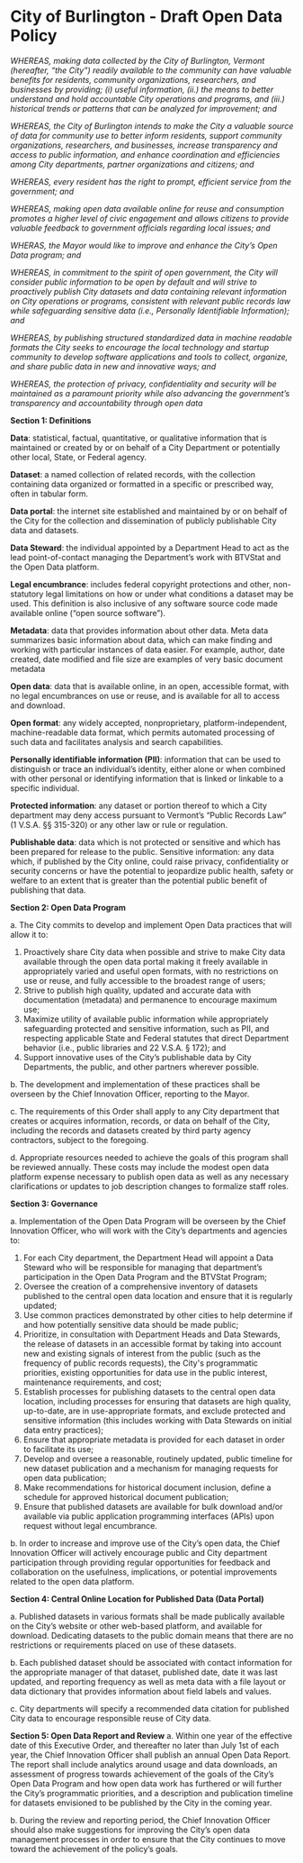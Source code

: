 City of Burlington - Draft Open Data Policy
===========================================

*WHEREAS, making data collected by the City of Burlington, Vermont (hereafter, “the City”) readily available to the community can have valuable benefits for residents, community organizations, researchers, and businesses by providing; (i) useful information, (ii.) the means to better understand and hold accountable City operations and programs, and (iii.) historical trends or patterns that can be analyzed for improvement; and*

*WHEREAS, the City of Burlington intends to make the City a valuable source of data for community use to better inform residents, support community organizations, researchers, and businesses, increase transparency and access to public information, and enhance coordination and efficiencies among City departments, partner organizations and citizens; and* 

*WHEREAS, every resident has the right to prompt, efficient service from the government; and*

*WHEREAS, making open data available online for reuse and consumption promotes a higher level of civic engagement and allows citizens to provide valuable feedback to government officials regarding local issues; and*

*WHERAS, the Mayor would like to improve and enhance the City’s Open Data program; and* 

*WHEREAS, in commitment to the spirit of open government, the City will consider public information to be open by default and will strive to proactively publish City datasets and data containing relevant information on City operations or programs, consistent with relevant public records law while safeguarding sensitive data (i.e., Personally Identifiable Information); and*

*WHEREAS, by publishing structured standardized data in machine readable formats the City seeks to encourage the local technology and startup community to develop software applications and tools to collect, organize, and share public data in new and innovative ways; and*

*WHEREAS, the protection of privacy, confidentiality and security will be maintained as a paramount priority while also advancing the government’s transparency and accountability through open data*

**Section 1: Definitions**

**Data**: statistical, factual, quantitative, or qualitative information that is maintained or created by or on behalf of a City Department or potentially other local, State, or Federal agency. 

**Dataset**: a named collection of related records, with the collection containing data organized or formatted in a specific or prescribed way, often in tabular form.

**Data portal**: the internet site established and maintained by or on behalf of the City for the collection and dissemination of publicly publishable City data and datasets.

**Data Steward**: the individual appointed by a Department Head to act as the lead point-of-contact managing the Department’s work with BTVStat and the Open Data platform.

**Legal encumbrance**: includes federal copyright protections and other, non-statutory legal limitations on how or under what conditions a dataset may be used. This definition is also inclusive of any software source code made available online (“open source software”).

**Metadata**: data that provides information about other data. Meta data summarizes basic information about data, which can make finding and working with particular instances of data easier. For example, author, date created, date modified and file size are examples of very basic document metadata

**Open data**: data that is available online, in an open, accessible format, with no legal encumbrances on use or reuse, and is available for all to access and download. 

**Open format**: any widely accepted, nonproprietary, platform-independent, machine-readable data format, which permits automated processing of such data and facilitates analysis and search capabilities.

**Personally identifiable information (PII)**: information that can be used to distinguish or trace an individual’s identity, either alone or when combined with other personal or identifying information that is linked or linkable to a specific individual.

**Protected information**: any dataset or portion thereof to which a City department may deny access pursuant to Vermont’s “Public Records Law” (1 V.S.A. §§ 315-320) or any other law or rule or regulation. 

**Publishable data**: data which is not protected or sensitive and which has been prepared for release to the public.
Sensitive information: any data which, if published by the City online, could raise privacy, confidentiality or security concerns or have the potential to jeopardize public health, safety or welfare to an extent that is greater than the potential public benefit of publishing that data. 

**Section 2: Open Data Program**

a.	The City commits to develop and implement Open Data practices that will allow it to: 
1.	Proactively share City data when possible and strive to make City data available through the open data portal making it freely available in appropriately varied and useful open formats, with no restrictions on use or reuse, and fully accessible to the broadest range of users;
2.	Strive to publish high quality, updated and accurate data with documentation (metadata) and permanence to encourage maximum use;
3.	Maximize utility of available public information while appropriately safeguarding protected and sensitive information, such as PII, and respecting applicable State and Federal statutes that direct Department behavior (i.e., public libraries and 22 V.S.A. § 172); and 
4.	Support innovative uses of the City’s publishable data by City Departments, the public, and other partners wherever possible.

b.	The development and implementation of these practices shall be overseen by the Chief Innovation Officer, reporting to the Mayor.

c.	The requirements of this Order shall apply to any City department that creates or acquires information, records, or data on behalf of the City, including the records and datasets created by third party agency contractors, subject to the foregoing.

d.	Appropriate resources needed to achieve the goals of this program shall be reviewed annually. These costs may include the modest open data platform expense necessary to publish open data as well as any necessary clarifications or updates to job description changes to formalize staff roles.

**Section 3: Governance**

a.	Implementation of the Open Data Program will be overseen by the Chief Innovation Officer, who will work with the City’s departments and agencies to: 
1.	For each City department, the Department Head will appoint a Data Steward who will be responsible for managing that department’s participation in the Open Data Program and the BTVStat Program; 
2.	Oversee the creation of a comprehensive inventory of datasets published to the central open data location and ensure that it is regularly updated;
3.	Use common practices demonstrated by other cities to help determine if and how potentially sensitive data should be made public;
4.	Prioritize, in consultation with Department Heads and Data Stewards, the release of datasets in an accessible format by taking into account new and existing signals of interest from the public (such as the frequency of public records requests), the City's programmatic priorities, existing opportunities for data use in the public interest, maintenance requirements, and cost;
5.	Establish processes for publishing datasets to the central open data location, including processes for ensuring that datasets are high quality, up-to-date, are in use-appropriate formats, and exclude protected and sensitive information (this includes working with Data Stewards on initial data entry practices); 
6.	Ensure that appropriate metadata is provided for each dataset in order to facilitate its use; 
7.	Develop and oversee a reasonable, routinely updated, public timeline for new dataset publication and a mechanism for managing requests for open data publication; 
8.	Make recommendations for historical document inclusion, define a schedule for approved historical document publication;
9.	Ensure that published datasets are available for bulk download and/or available via public application programming interfaces (APIs) upon request without legal encumbrance.

b.	In order to increase and improve use of the City’s open data, the Chief Innovation Officer will actively encourage public and City department participation through providing regular opportunities for feedback and collaboration on the usefulness, implications, or potential improvements related to the open data platform.

**Section 4: Central Online Location for Published Data (Data Portal)**

a.	Published datasets in various formats shall be made publically available on the City’s website or other web-based platform, and available for download. Dedicating datasets to the public domain means that there are no restrictions or requirements placed on use of these datasets. 

b.	Each published dataset should be associated with contact information for the appropriate manager of that dataset, published date, date it was last updated, and reporting frequency as well as meta data with a file layout or data dictionary that provides information about field labels and values.

c.	City departments will specify a recommended data citation for published City data to encourage responsible reuse of City data.

**Section 5: Open Data Report and Review**
a.	Within one year of the effective date of this Executive Order, and thereafter no later than July 1st of each year, the Chief Innovation Officer shall publish an annual Open Data Report. The report shall include analytics around usage and data downloads, an assessment of progress towards achievement of the goals of the City’s Open Data Program and how open data work has furthered or will further the City’s programmatic priorities, and a description and publication timeline for datasets envisioned to be published by the City in the coming year. 

b.	During the review and reporting period, the Chief Innovation Officer should also make suggestions for improving the City’s open data management processes in order to ensure that the City continues to move toward the achievement of the policy’s goals. 
